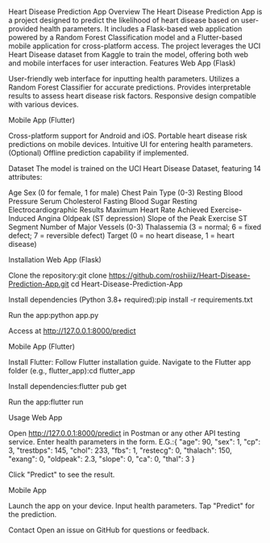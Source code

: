 Heart Disease Prediction App
Overview
The Heart Disease Prediction App is a project designed to predict the likelihood of heart disease based on user-provided health parameters. It includes a Flask-based web application powered by a Random Forest Classification model and a Flutter-based mobile application for cross-platform access. The project leverages the UCI Heart Disease dataset from Kaggle to train the model, offering both web and mobile interfaces for user interaction.
Features
Web App (Flask)

User-friendly web interface for inputting health parameters.
Utilizes a Random Forest Classifier for accurate predictions.
Provides interpretable results to assess heart disease risk factors.
Responsive design compatible with various devices.

Mobile App (Flutter)

Cross-platform support for Android and iOS.
Portable heart disease risk predictions on mobile devices.
Intuitive UI for entering health parameters.
(Optional) Offline prediction capability if implemented.

Dataset
The model is trained on the UCI Heart Disease Dataset, featuring 14 attributes:

Age
Sex (0 for female, 1 for male)
Chest Pain Type (0-3)
Resting Blood Pressure
Serum Cholesterol
Fasting Blood Sugar
Resting Electrocardiographic Results
Maximum Heart Rate Achieved
Exercise-Induced Angina
Oldpeak (ST depression)
Slope of the Peak Exercise ST Segment
Number of Major Vessels (0-3)
Thalassemia (3 = normal; 6 = fixed defect; 7 = reversible defect)
Target (0 = no heart disease, 1 = heart disease)

Installation
Web App (Flask)

Clone the repository:git clone https://github.com/roshiiiz/Heart-Disease-Prediction-App.git
cd Heart-Disease-Prediction-App


Install dependencies (Python 3.8+ required):pip install -r requirements.txt


Run the app:python app.py


Access at http://127.0.0.1:8000/predict

Mobile App (Flutter)

Install Flutter: Follow Flutter installation guide.
Navigate to the Flutter app folder (e.g., flutter_app):cd flutter_app


Install dependencies:flutter pub get


Run the app:flutter run



Usage
Web App

Open http://127.0.0.1:8000/predict in Postman or any other API testing service.
Enter health parameters in the form. E.G.:{
    "age": 90,
    "sex": 1,
    "cp": 3,
    "trestbps": 145,
    "chol": 233,
    "fbs": 1,
    "restecg": 0,
    "thalach": 150,
    "exang": 0,
    "oldpeak": 2.3,
    "slope": 0,
    "ca": 0,
    "thal": 3
}


Click "Predict" to see the result.

Mobile App

Launch the app on your device.
Input health parameters.
Tap "Predict" for the prediction.

Contact
Open an issue on GitHub for questions or feedback.
